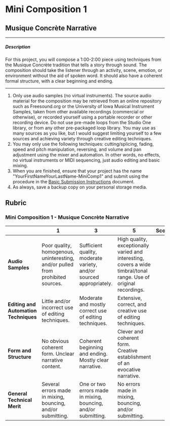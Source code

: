 # Mini Composition 1
## Musique Concrète Narrative

---

##### Description
  For this project, you will compose a 1:00-2:00 piece using techniques from the Musique Concrète tradition that tells a story through sound. The composition should take the listener through an activity, scene, emotion, or environment without the aid of spoken word. It should also have a coherent formal structure, with a clear beginning and ending.

---

1. Only use audio samples (no virtual instruments). The source audio material for the composition may be retrieved from an online repository such as Freesound.org or the University of Iowa Musical Instrument Samples, taken from other available recordings (commercial or otherwise), or recorded yourself using a portable recorder or other recording device. Do not use pre-made loops from the Studio One library, or from any other pre-packaged loop library. You may use as many sources as you like, but I would suggest limiting yourself to a few sources and achieving variety through creative editing techniques.
2. You may only use the following techniques: cutting/splicing, fading, speed and pitch manipulation, reversing, and volume and pan adjustment using the mixer and automation. In other words, no effects, no virtual instruments or MIDI sequencing, just audio editing and basic mixing.
4. When you are finished, ensure that your project has the name "YourFirstNameYourLastName-MiniComp1" and submit using the procedure in the [Basic Submission Instructions](../DAW-instructions/basic-submission-instructions.md#submitting-a-song) document.
5. As always, save a backup copy on your personal storage media.

## Rubric
### Mini Composition 1 - Musique Concrète Narrative

| | **1** | **3** | **5** | **Score**
| --- | --- | --- | --- | ---
| **Audio Samples** | Poor quality, homogenous, uninteresting, and/or pulled from prohibited sources. | Sufficient quality, moderate variety, and/or sourced appropriately. | High quality, exceptionally varied and interesting, covers a wide timbral/tonal range. Use of original recordings. | |
| **Editing and Automation Techniques** | Little and/or incorrect use of editing techniques. | Moderate and mostly correct use of editing techniques. | Extensive, correct, and creative use of editing techniques. | |
| **Form and Structure** | No obvious coherent form. Unclear narrative content. | Coherent beginning and ending. Mostly clear narrative. | Clever and coherent form. Creative establishment of an evocative narrative. | |
| **General Technical Merit** | Several errors made in mixing, bouncing, and/or submitting. | One or two errors made in mixing, bouncing, and/or submitting. | No errors made in mixing, bouncing, and/or submitting. | | |
